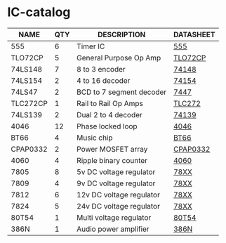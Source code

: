 # IC-catalog

 NAME     | QTY | DESCRIPTION              | DATASHEET                         
 ---------|-----|--------------------------|-----------------------------------
 555      | 6   | Timer IC                 | [555](555/datasheet.pdf)          
 TLO72CP  | 5   | General Purpose Op Amp   | [TLO72CP](TLO72CP/datasheet.pdf)  
 74LS148  | 7   | 8 to 3 encoder           | [74148](74148/datasheet.pdf)      
 74LS154  | 2   | 4 to 16 decoder          | [74154](74154/datasheet.pdf)      
 74LS47   | 2   | BCD to 7 segment decoder | [7447](7447/datasheet.pdf)        
 TLC272CP | 1   | Rail to Rail Op Amps     | [TLC272](TLC272/datasheet.pdf)    
 74LS139  | 2   | Dual 2 to 4 decoder      | [74139](74139/datasheet.pdf)      
 4046     | 12  | Phase locked loop        | [4046](4046/datasheet.pdf)        
 BT66     | 4   | Music chip               | [BT66](BT66/datasheet.pdf)        
 CPAP0332 | 2   | Power MOSFET array       | [CPAP0332](CPAP0332/datasheet.pdf)
 4060     | 4   | Ripple binary counter    | [4060](4060/datasheet.pdf)        
 7805     | 8   | 5v DC voltage regulator  | [78XX](78XX/datasheet.pdf)        
 7809     | 4   | 9v DC voltage regulator  | [78XX](78XX/datasheet.pdf)        
 7812     | 6   | 12v DC voltage regulator | [78XX](78XX/datasheet.pdf)        
 7824     | 5   | 24v DC voltage regulator | [78XX](78XX/datasheet.pdf)        
 80T54    | 1   | Multi voltage regulator  | [80T54](80T54/datasheet.pdf)      
 386N     | 1   | Audio power amplifier    | [386N](386N/datasheet.pdf)        

